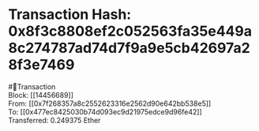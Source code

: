 
Transaction Hash: 0x8f3c8808ef2c052563fa35e449a8c274787ad74d7f9a9e5cb42697a28f3e7469
====================================================================================
  
#💸Transaction  
Block: [[14456689]]  
From: [[0x7f268357a8c2552623316e2562d90e642bb538e5]]  
To: [[0x477ec8425030b74d093ec9d21975edce9d96fe42]]  
Transferred: 0.249375 Ether